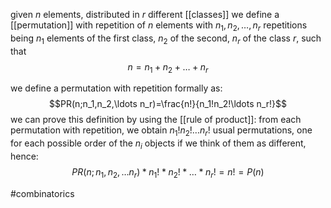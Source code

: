 given $n$ elements, distributed in $r$ different [[classes]]
we define a [[permutation]] with repetition of $n$ elements with $n_1,n_2,\ldots ,n_r$ repetitions 
being $n_1$ elements of the first class, $n_2$  of the second, $n_r$ of the class $r$, such that 
$$n=n_1+n_2+\ldots +n_r$$

we define a permutation with repetition formally as:
$$PR(n;n_1,n_2,\ldots n_r)=\frac{n!}{n_1!n_2!\ldots n_r!}$$
we can prove this definition by using the [[rule of product]]:
from each permutation with repetition, we obtain $n_1!n_2!\ldots n_r!$ usual permutations, one for each possible order of the $n_i$ objects if we think of them as different, hence:
$$PR(n;n_1,n_2,\ldots n_r)*n_1!*n_2!*\ldots *n_r! =n!=P(n)$$


#combinatorics